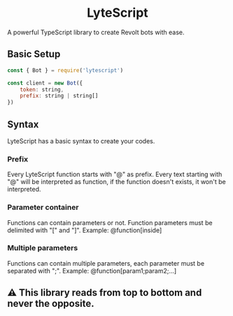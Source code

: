 <h1 align="center">LyteScript</h1>
A powerful TypeScript library to create Revolt bots with ease.

<h2>Basic Setup</h2>

```js
const { Bot } = require('lytescript')

const client = new Bot({
    token: string,
    prefix: string | string[]
})
```

<h2>Syntax</h2>
LyteScript has a basic syntax to create your codes.
<h3>Prefix</h3>
Every LyteScript function starts with "@" as prefix. Every text starting with "@"
will be interpreted as function, if the function doesn't exists, it won't be interpreted.
<h3>Parameter container</h3>
Functions can contain parameters or not. Function parameters must be delimited with "[" and "]". Example: @function[inside]
<h3>Multiple parameters</h3>
Functions can contain multiple parameters, each parameter must be separated with ";". Example: @function[param1;param2;...]

<h2>⚠️ This library reads from top to bottom and never the opposite.</h2>